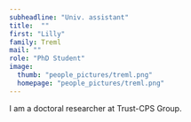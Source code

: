 ```yaml
---
subheadline: "Univ. assistant"
title:  ""
first: "Lilly"
family: Treml
mail: ""
role: "PhD Student"
image:
  thumb: "people_pictures/treml.png"
  homepage: "people_pictures/treml.png"
---
```


<!--more-->

I am a doctoral researcher at Trust-CPS Group.
